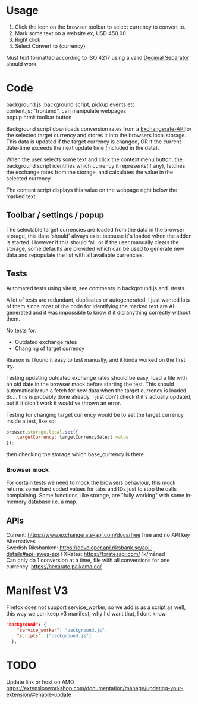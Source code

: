 # Usage 

1. Click the icon on the browser toolbar to select currency to convert to.
2. Mark some text on a website ex, USD 450.00
3. Right click
4. Select Convert to {currency}

Must text formatted according to ISO 4217 using a valid [Decimal Separator](https://en.wikipedia.org/wiki/Decimal_separator) should work.

# Code 

background.js: background script, pickup events etc  
content.js: "frontend", can manipulate webpages  
popup.html: toolbar button  

Background script downloads conversion rates from a [Exchangerate-API](https://www.exchangerate-api.com/docs/free)for the selected target currency and stores it into the browsers local storage.
This data is updated if the target currency is changed, OR if the current date-time exceeds the next update time (included in the data).

When the user selects some text and click the context menu button, the background script identifies which currency it represents(if any), fetches the exchange rates from the storage, and calculates the value in the selected currency.

The content script displays this value on the webpage right below the marked text.

## Toolbar / settings / popup

The selectable target currencies are loaded from the data in the browser storage, this data 'should' always exist because it's loaded when the addon is started. However if this should fail, or if the user manually clears the storage, some defaults are provided which can be used to generate new data and repopulate the list with all available currencies.

## Tests

Automated tests using vitest, see comments in background.js and ./tests.

A lot of tests are redundant, duplicates or autogenerated. I just wanted lots of them since most of the code for identifying the marked text are AI-generated and it was impossible to know if it did anything correctly without them.

No tests for: 
- Outdated exchange rates
- Changing of target currency

Reason is I found it easy to test manually, and it kinda worked on the first try.

Testing updating outdated exchange rates should be easy, load a file with an old date in the browser mock before starting the test. This should automatically run a fetch for new data when the target currency is loaded. So... this is probably done already, I just don't check if it's actually updated, but if it didn't work it would've thrown an error.

Testing for changing target currency would be to set the target currency inside a test, like so:
```js
browser.storage.local.set({
    targetCurrency: targetCurrencySelect.value
});
```
then checking the storage which base_currency is there

### Browser mock

For certain tests we need to mock the browsers behaviour, this mock returns some hard coded values for tabs and IDs just to stop the calls complaining. Some functions, like storage, are "fully working" with some in-memory database i.e. a map.


## APIs
Current: https://www.exchangerate-api.com/docs/free free and no API key  
Alternatives  
Swedish Riksbanken: https://developer.api.riksbank.se/api-details#api=swea-api
FXRates: https://fxratesapi.com/ 1k/månad  
Can only do 1 conversion at a time, file with all conversions for one currency: https://hexarate.paikama.co/

# Manifest V3

Firefox does not support service_worker, so we add is as a script as well, this way we can keep v3 manifest, why I'd want that, I dont know.

```json
"background": {
    "service_worker": "background.js",
    "scripts": ["background.js"] 
  },
```
# TODO 
Update link or host on AMO https://extensionworkshop.com/documentation/manage/updating-your-extension/#enable-update
